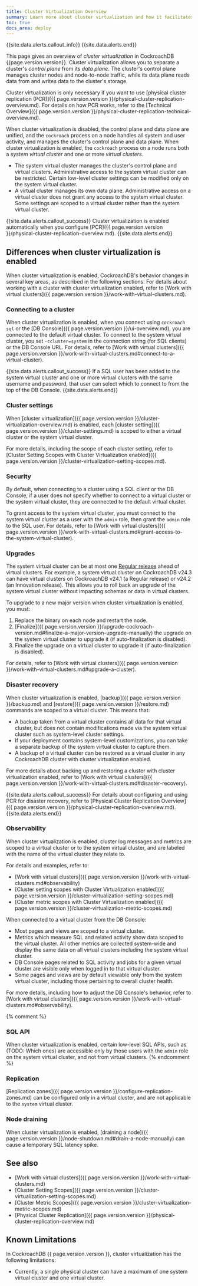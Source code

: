 ```yaml
---
title: Cluster Virtualization Overview
summary: Learn more about cluster virtualization and how it facilitates physical cluster replication.
toc: true
docs_area: deploy
---
```


{{site.data.alerts.callout_info}}
{{site.data.alerts.end}}

This page gives an overview of _cluster virtualization_ in CockroachDB {{page.version.version}}. Cluster virtualization allows you to separate a cluster's _control plane_ from its _data plane_. The cluster's control plane manages cluster nodes and node-to-node traffic, while its data plane reads data from and writes data to the cluster's storage.

Cluster virtualization is only necessary if you want to use [physical cluster replication (PCR)]({{ page.version.version }}/physical-cluster-replication-overview.md). For details on how PCR works, refer to the [Technical Overview]({{ page.version.version }}/physical-cluster-replication-technical-overview.md).

When cluster virtualization is disabled, the control plane and data plane are unified, and the `cockroach` process on a node handles all system and user activity, and manages the cluster's control plane and data plane. When cluster virtualization is enabled, the `cockroach` process on a node runs both a _system virtual cluster_ and one or more _virtual clusters_.

- The system virtual cluster manages the cluster's control plane and virtual clusters. Administrative access to the system virtual cluster can be restricted. Certain low-level cluster settings can be modified only on the system virtual cluster.
- A virtual cluster manages its own data plane. Administrative access on a virtual cluster does not grant any access to the system virtual cluster. Some settings are scoped to a virtual cluster rather than the system virtual cluster.

{{site.data.alerts.callout_success}}
Cluster virtualization is enabled automatically when you configure [PCR]({{ page.version.version }}/physical-cluster-replication-overview.md).
{{site.data.alerts.end}}

## Differences when cluster virtualization is enabled

When cluster virtualization is enabled, CockroachDB's behavior changes in several key areas, as described in the following sections. For details about working with a cluster with cluster virtualization enabled, refer to [Work with virtual clusters]({{ page.version.version }}/work-with-virtual-clusters.md).

### Connecting to a cluster

When cluster virtualization is enabled, when you connect using `cockroach sql` or the [DB Console]({{ page.version.version }}/ui-overview.md), you are connected to the default virtual cluster. To connect to the system virtual cluster, you set `-ccluster=system` in the connection string (for SQL clients) or the DB Console URL. For details, refer to [Work with virtual clusters]({{ page.version.version }}/work-with-virtual-clusters.md#connect-to-a-virtual-cluster).

{{site.data.alerts.callout_success}}
If a SQL user has been added to the system virtual cluster and one or more virtual clusters with the same username and password, that user can select which to connect to from the top of the DB Console.
{{site.data.alerts.end}}

### Cluster settings

When [cluster virtualization]({{ page.version.version }}/cluster-virtualization-overview.md) is enabled, each [cluster setting]({{ page.version.version }}/cluster-settings.md) is scoped to either a virtual cluster or the system virtual cluster.

For more details, including the scope of each cluster setting, refer to [Cluster Setting Scopes with Cluster Virtualization enabled]({{ page.version.version }}/cluster-virtualization-setting-scopes.md).

### Security

By default, when connecting to a cluster using a SQL client or the DB Console, if a user does not specify whether to connect to a virtual cluster or the system virtual cluster, they are connected to the default virtual cluster.

To grant access to the system virtual cluster, you must connect to the system virtual cluster as a user with the `admin` role, then grant the `admin` role to the SQL user. For details, refer to [Work with virtual clusters]({{ page.version.version }}/work-with-virtual-clusters.md#grant-access-to-the-system-virtual-cluster).

### Upgrades

The system virtual cluster can be at most one [Regular release](releases/index.md#release-types) ahead of virtual clusters. For example, a system virtual cluster on CockroachDB v24.3 can have virtual clusters on CockroachDB v24.1 (a Regular release) or v24.2 (an Innovation release). This allows you to roll back an upgrade of the system virtual cluster without impacting schemas or data in virtual clusters.

To upgrade to a new major version when cluster virtualization is enabled, you must:

1. Replace the binary on each node and restart the node.
1. [Finalize]({{ page.version.version }}/upgrade-cockroach-version.md#finalize-a-major-version-upgrade-manually) the upgrade on the system virtual cluster to upgrade it (if auto-finalization is disabled).
1. Finalize the upgrade on a virtual cluster to upgrade it (if auto-finalization is disabled).

For details, refer to [Work with virtual clusters]({{ page.version.version }}/work-with-virtual-clusters.md#upgrade-a-cluster).

### Disaster recovery

When cluster virtualization is enabled, [backup]({{ page.version.version }}/backup.md) and [restore]({{ page.version.version }}/restore.md) commands are scoped to a virtual cluster. This means that:

- A backup taken from a virtual cluster contains all data for that virtual cluster, but does not contain modifications made via the system virtual cluster such as system-level cluster settings.
- If your deployment contains system-level customizations, you can take a separate backup of the system virtual cluster to capture them.
- A backup of a virtual cluster can be restored as a virtual cluster in any CockroachDB cluster with cluster virtualization enabled.

For more details about backing up and restoring a cluster with cluster virtualization enabled, refer to [Work with virtual clusters]({{ page.version.version }}/work-with-virtual-clusters.md#disaster-recovery).

{{site.data.alerts.callout_success}}
For details about configuring and using PCR for disaster recovery, refer to [Physical Cluster Replication Overview]({{ page.version.version }}/physical-cluster-replication-overview.md).
{{site.data.alerts.end}}

### Observability

When cluster virtualization is enabled, cluster log messages and metrics are scoped to a virtual cluster or to the system virtual cluster, and are labeled with the name of the virtual cluster they relate to.

For details and examples, refer to:

- [Work with virtual clusters]({{ page.version.version }}/work-with-virtual-clusters.md#observability)
- [Cluster setting scopes with Cluster Virtualization enabled]({{ page.version.version }}/cluster-virtualization-setting-scopes.md)
- [Cluster metric scopes with Cluster Virtualization enabled]({{ page.version.version }}/cluster-virtualization-metric-scopes.md)

When connected to a virtual cluster from the DB Console:

- Most pages and views are scoped to a virtual cluster.
- Metrics which measure SQL and related activity show data scoped to the virtual cluster. All other metrics are collected system-wide and display the same data on all virtual clusters including the system virtual cluster.
- DB Console pages related to SQL activity and jobs for a given virtual cluster are visible only when logged in to that virtual cluster.
- Some pages and views are by default viewable only from the system virtual cluster, including those pertaining to overall cluster health.

For more details, including how to adjust the DB Console's behavior, refer to [Work with virtual clusters]({{ page.version.version }}/work-with-virtual-clusters.md#observability).

{% comment %}
### SQL API

When cluster virtualization is enabled, certain low-level SQL APIs, such as (TODO: Which ones) are accessible only by those users with the `admin` role on the system virtual cluster, and not from virtual clusters.
{% endcomment %}

### Replication

[Replication zones]({{ page.version.version }}/configure-replication-zones.md) can be configured only in a virtual cluster, and are not applicable to the `system` virtual cluster.

### Node draining

When cluster virtualization is enabled, [draining a node]({{ page.version.version }}/node-shutdown.md#drain-a-node-manually) can cause a temporary SQL latency spike.

## See also

- [Work with virtual clusters]({{ page.version.version }}/work-with-virtual-clusters.md)
- [Cluster Setting Scopes]({{ page.version.version }}/cluster-virtualization-setting-scopes.md)
- [Cluster Metric Scopes]({{ page.version.version }}/cluster-virtualization-metric-scopes.md)
- [Physical Cluster Replication]({{ page.version.version }}/physical-cluster-replication-overview.md)

## Known Limitations

In CockroachDB {{ page.version.version }}, cluster virtualization has the following limitations:

- Currently, a single physical cluster can have a maximum of one system virtual cluster and one virtual cluster.